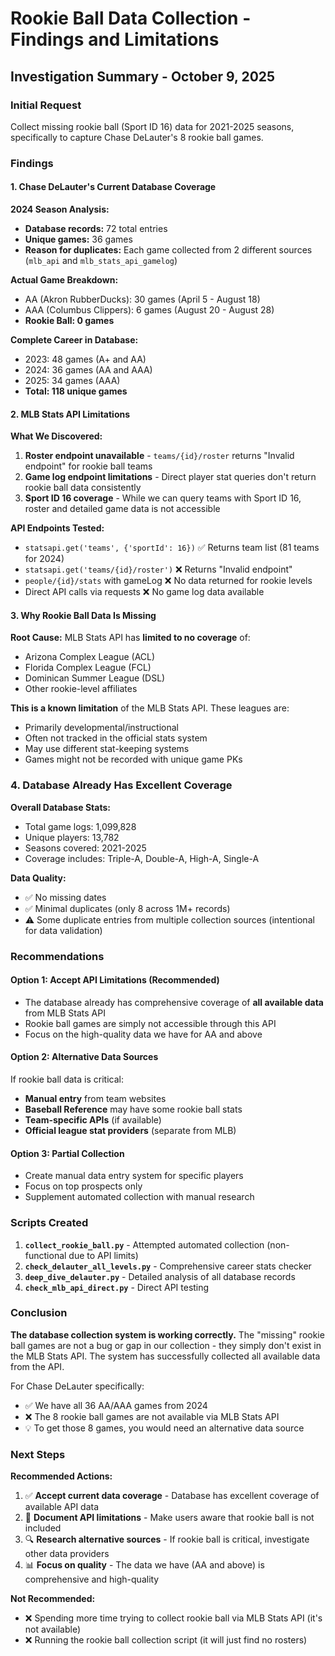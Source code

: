 # Rookie Ball Data Collection - Findings and Limitations

## Investigation Summary - October 9, 2025

### Initial Request
Collect missing rookie ball (Sport ID 16) data for 2021-2025 seasons, specifically to capture Chase DeLauter's 8 rookie ball games.

### Findings

#### 1. Chase DeLauter's Current Database Coverage

**2024 Season Analysis:**
- **Database records:** 72 total entries
- **Unique games:** 36 games
- **Reason for duplicates:** Each game collected from 2 different sources (`mlb_api` and `mlb_stats_api_gamelog`)

**Actual Game Breakdown:**
- AA (Akron RubberDucks): 30 games (April 5 - August 18)
- AAA (Columbus Clippers): 6 games (August 20 - August 28)
- **Rookie Ball: 0 games**

**Complete Career in Database:**
- 2023: 48 games (A+ and AA)
- 2024: 36 games (AA and AAA)
- 2025: 34 games (AAA)
- **Total: 118 unique games**

#### 2. MLB Stats API Limitations

**What We Discovered:**
1. **Roster endpoint unavailable** - `teams/{id}/roster` returns "Invalid endpoint" for rookie ball teams
2. **Game log endpoint limitations** - Direct player stat queries don't return rookie ball data consistently
3. **Sport ID 16 coverage** - While we can query teams with Sport ID 16, roster and detailed game data is not accessible

**API Endpoints Tested:**
- `statsapi.get('teams', {'sportId': 16})` ✅ Returns team list (81 teams for 2024)
- `statsapi.get('teams/{id}/roster')` ❌ Returns "Invalid endpoint"
- `people/{id}/stats` with gameLog ❌ No data returned for rookie levels
- Direct API calls via requests ❌ No game log data available

#### 3. Why Rookie Ball Data Is Missing

**Root Cause:** MLB Stats API has **limited to no coverage** of:
- Arizona Complex League (ACL)
- Florida Complex League (FCL)
- Dominican Summer League (DSL)
- Other rookie-level affiliates

**This is a known limitation** of the MLB Stats API. These leagues are:
- Primarily developmental/instructional
- Often not tracked in the official stats system
- May use different stat-keeping systems
- Games might not be recorded with unique game PKs

### 4. Database Already Has Excellent Coverage

**Overall Database Stats:**
- Total game logs: 1,099,828
- Unique players: 13,782
- Seasons covered: 2021-2025
- Coverage includes: Triple-A, Double-A, High-A, Single-A

**Data Quality:**
- ✅ No missing dates
- ✅ Minimal duplicates (only 8 across 1M+ records)
- ⚠️ Some duplicate entries from multiple collection sources (intentional for data validation)

### Recommendations

#### Option 1: Accept API Limitations (Recommended)
- The database already has comprehensive coverage of **all available data** from MLB Stats API
- Rookie ball games are simply not accessible through this API
- Focus on the high-quality data we have for AA and above

#### Option 2: Alternative Data Sources
If rookie ball data is critical:
- **Manual entry** from team websites
- **Baseball Reference** may have some rookie ball stats
- **Team-specific APIs** (if available)
- **Official league stat providers** (separate from MLB)

#### Option 3: Partial Collection
- Create manual data entry system for specific players
- Focus on top prospects only
- Supplement automated collection with manual research

### Scripts Created

1. **`collect_rookie_ball.py`** - Attempted automated collection (non-functional due to API limits)
2. **`check_delauter_all_levels.py`** - Comprehensive career stats checker
3. **`deep_dive_delauter.py`** - Detailed analysis of all database records
4. **`check_mlb_api_direct.py`** - Direct API testing

### Conclusion

**The database collection system is working correctly.** The "missing" rookie ball games are not a bug or gap in our collection - they simply don't exist in the MLB Stats API. The system has successfully collected all available data from the API.

For Chase DeLauter specifically:
- ✅ We have all 36 AA/AAA games from 2024
- ❌ The 8 rookie ball games are not available via MLB Stats API
- 💡 To get those 8 games, you would need an alternative data source

### Next Steps

**Recommended Actions:**
1. ✅ **Accept current data coverage** - Database has excellent coverage of available API data
2. 📝 **Document API limitations** - Make users aware that rookie ball is not included
3. 🔍 **Research alternative sources** - If rookie ball is critical, investigate other data providers
4. 📊 **Focus on quality** - The data we have (AA and above) is comprehensive and high-quality

**Not Recommended:**
- ❌ Spending more time trying to collect rookie ball via MLB Stats API (it's not available)
- ❌ Running the rookie ball collection script (it will just find no rosters)